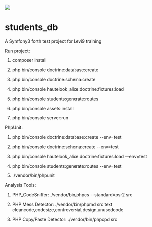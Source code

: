 <a href="https://travis-ci.org/panayotovyura/students_db"><img src="https://travis-ci.org/panayotovyura/students_db.svg?branch=master"></a>

students_db
===========

A Symfony3 forth test project for Levi9 training

Run project:

1. composer install

2. php bin/console doctrine:database:create

3. php bin/console doctrine:schema:create

4. php bin/console hautelook_alice:doctrine:fixtures:load

5. php bin/console students:generate:routes

6. php bin/console assets:install

7. php bin/console server:run

PhpUnit:

1. php bin/console doctrine:database:create --env=test

2. php bin/console doctrine:schema:create --env=test

3. php bin/console hautelook_alice:doctrine:fixtures:load --env=test

4. php bin/console students:generate:routes --env=test

5. ./vendor/bin/phpunit

Analysis Tools:

1. PHP_CodeSniffer: ./vendor/bin/phpcs --standard=psr2 src

2. PHP Mess Detector: ./vendor/bin/phpmd src text cleancode,codesize,controversial,design,unusedcode

3. PHP Copy/Paste Detector: ./vendor/bin/phpcpd src
